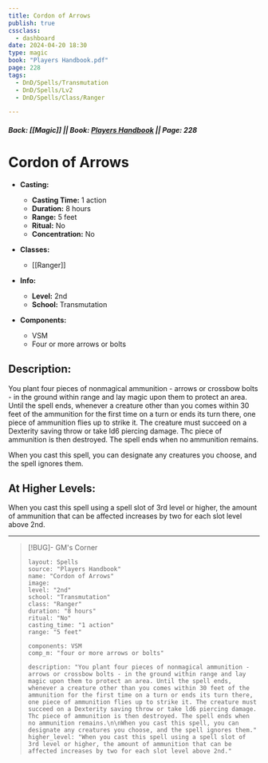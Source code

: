 ```yaml
---
title: Cordon of Arrows
publish: true
cssclass:
  - dashboard
date: 2024-04-20 18:30
type: magic
book: "Players Handbook.pdf"
page: 228
tags:
  - DnD/Spells/Transmutation
  - DnD/Spells/Lv2
  - DnD/Spells/Class/Ranger

---
```


##### Back: [[Magic]] || Book: [Players Handbook](https://drive.google.com/drive/folders/1O5bhpYizcIT5xxAoLOuzCRht_PVS7VSG?usp=sharing) || Page: 228

# Cordon of Arrows

- **Casting:**
    - **Casting Time:** 1 action
    - **Duration:** 8 hours
    - **Range:** 5 feet
    - **Ritual:** No
    - **Concentration:** No
- **Classes:**
    - [[Ranger]]

- **Info:**
    - **Level:** 2nd
    - **School:** Transmutation
- **Components:**
    - VSM
    - Four or more arrows or bolts

## Description:
You plant four pieces of nonmagical ammunition - arrows or crossbow bolts - in the ground within range and lay magic upon them to protect an area. Until the spell ends, whenever a creature other than you comes within 30 feet of the ammunition for the first time on a turn or ends its turn there, one piece of ammunition flies up to strike it. The creature must succeed on a Dexterity saving throw or take ld6 piercing damage. Thc piece of ammunition is then destroyed. The spell ends when no ammunition remains.

When you cast this spell, you can designate any creatures you choose, and the spell ignores them.

## At Higher Levels:
When you cast this spell using a spell slot of 3rd level or higher, the amount of ammunition that can be affected increases by two for each slot level above 2nd.

---

> [!BUG]- GM's Corner
>
> ```statblock
> layout: Spells
> source: "Players Handbook"
> name: "Cordon of Arrows"
> image: 
> level: "2nd"
> school: "Transmutation"
> class: "Ranger"
> duration: "8 hours"
> ritual: "No"
> casting_time: "1 action"
> range: "5 feet"
>
> components: VSM
> comp_m: "four or more arrows or bolts"
>
> description: "You plant four pieces of nonmagical ammunition - arrows or crossbow bolts - in the ground within range and lay magic upon them to protect an area. Until the spell ends, whenever a creature other than you comes within 30 feet of the ammunition for the first time on a turn or ends its turn there, one piece of ammunition flies up to strike it. The creature must succeed on a Dexterity saving throw or take ld6 piercing damage. Thc piece of ammunition is then destroyed. The spell ends when no ammunition remains.\n\nWhen you cast this spell, you can designate any creatures you choose, and the spell ignores them."
> higher_level: "When you cast this spell using a spell slot of 3rd level or higher, the amount of ammunition that can be affected increases by two for each slot level above 2nd."
> ```
